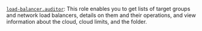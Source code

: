 [`load-balancer.auditor`](../../../../iam/concepts/access-control/roles.md#load-balancer-auditor): This role enables you to get lists of target groups and network load balancers, details on them and their operations, and view information about the cloud, cloud limits, and the folder.